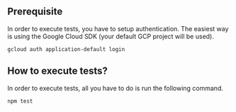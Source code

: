 ## Prerequisite
In order to execute tests, you have to setup authentication.
The easiest way is using the Google Cloud SDK (your default GCP project will be used).

```
gcloud auth application-default login
```

## How to execute tests?
In order to execute tests, all you have to do is run the following command.

```
npm test
```
